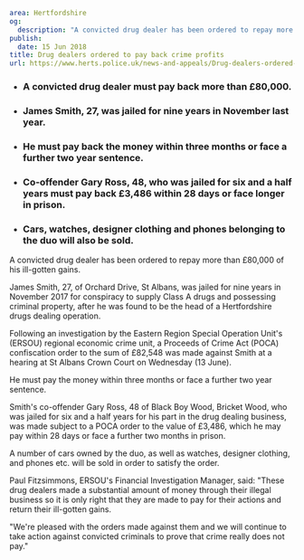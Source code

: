 ```yaml
area: Hertfordshire
og:
  description: "A convicted drug dealer has been ordered to repay more than \xA380,000 of his ill-gotten gains."
publish:
  date: 15 Jun 2018
title: Drug dealers ordered to pay back crime profits
url: https://www.herts.police.uk/news-and-appeals/Drug-dealers-ordered-to-pay-back-crime-profits
```

* ### **A** convicted drug dealer must pay back more than £80,000.

 * ### James Smith, 27, was jailed for nine years in November last year.

 * ### He must pay back the money within three months or face a further two year sentence.

 * ### Co-offender Gary Ross, 48, who was jailed for six and a half years must pay back £3,486 within 28 days or face longer in prison.

 * ### Cars, watches, designer clothing and phones belonging to the duo will also be sold.

A convicted drug dealer has been ordered to repay more than £80,000 of his ill-gotten gains.

James Smith, 27, of Orchard Drive, St Albans, was jailed for nine years in November 2017 for conspiracy to supply Class A drugs and possessing criminal property, after he was found to be the head of a Hertfordshire drugs dealing operation.

Following an investigation by the Eastern Region Special Operation Unit's (ERSOU) regional economic crime unit, a Proceeds of Crime Act (POCA) confiscation order to the sum of £82,548 was made against Smith at a hearing at St Albans Crown Court on Wednesday (13 June).

He must pay the money within three months or face a further two year sentence.

Smith's co-offender Gary Ross, 48 of Black Boy Wood, Bricket Wood, who was jailed for six and a half years for his part in the drug dealing business, was made subject to a POCA order to the value of £3,486, which he may pay within 28 days or face a further two months in prison.

A number of cars owned by the duo, as well as watches, designer clothing, and phones etc. will be sold in order to satisfy the order.

Paul Fitzsimmons, ERSOU's Financial Investigation Manager, said: "These drug dealers made a substantial amount of money through their illegal business so it is only right that they are made to pay for their actions and return their ill-gotten gains.

"We're pleased with the orders made against them and we will continue to take action against convicted criminals to prove that crime really does not pay."
